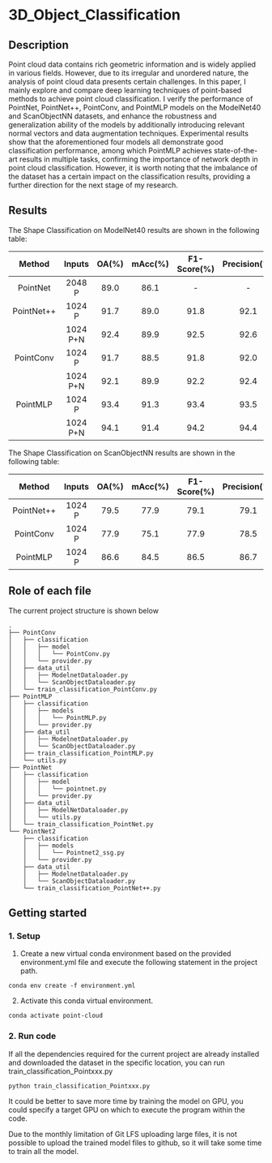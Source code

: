 # 3D_Object_Classification



## Description
Point cloud data contains rich geometric information and is widely applied in various fields. However, due to its irregular and unordered nature, the analysis of point cloud data presents certain challenges. In this paper, I mainly explore and compare deep learning techniques of point-based methods to achieve point cloud classification. I verify the performance of PointNet, PointNet++, PointConv, and PointMLP models on the ModelNet40 and ScanObjectNN datasets, and enhance the robustness and generalization ability of the models by additionally introducing relevant normal vectors and data augmentation techniques. Experimental results show that the aforementioned four models all demonstrate good classification performance, among which PointMLP achieves state-of-the-art results in multiple tasks, confirming the importance of network depth in point cloud classification. However, it is worth noting that the imbalance of the dataset has a certain impact on the classification results, providing a further direction for the next stage of my research.


## Results
The Shape Classification on ModelNet40 results are shown in the following table:

| Method | Inputs | OA(%) | mAcc(%) | F1-Score(%) | Precision(%) | Recall(%) |
| :----:| :----:| :----: |:----: |:----: |:----: |:----: |
| PointNet | 2048 P | 89.0 | 86.1 | - | - | - |
| PointNet++ | 1024 P | 91.7 | 89.0 | 91.8 | 92.1 | 91.7 |
|  | 1024 P+N | 92.4 | 89.9 | 92.5 | 92.6 | 92.4 |
| PointConv | 1024 P | 91.7 | 88.5 | 91.8 | 92.0 | 91.7 |
|  | 1024 P+N | 92.1 | 89.9 | 92.2 | 92.4 | 92.1 |
| PointMLP | 1024 P | 93.4 | 91.3 | 93.4 | 93.5 | 93.4 |
|  | 1024 P+N | 94.1 | 91.4 | 94.2 | 94.4 | 94.1 |

The Shape Classification on ScanObjectNN results are shown in the following table:

| Method | Inputs | OA(%) | mAcc(%) | F1-Score(%) | Precision(%) | Recall(%) |
| :----:| :----:| :----: |:----: |:----: |:----: |:----: |
| PointNet++ | 1024 P | 79.5 | 77.9 | 79.1 | 79.1 | 79.5 |
| PointConv | 1024 P | 77.9 | 75.1 | 77.9 | 78.5 | 77.9 |
| PointMLP | 1024 P | 86.6 | 84.5 | 86.5 | 86.7 | 86.6 |


## Role of each file
The current project structure is shown below
```
.
├── PointConv
│   ├── classification
│   │   ├── model
│   │   │   └── PointConv.py
│   │   └── provider.py
│   ├── data_util
│   │   ├── ModelnetDataloader.py
│   │   └── ScanObjectDataloader.py
│   └── train_classification_PointConv.py
├── PointMLP
│   ├── classification
│   │   ├── models
│   │   │   └── PointMLP.py
│   │   └── provider.py
│   ├── data_util
│   │   ├── ModelnetDataloader.py
│   │   └── ScanObjectDataloader.py
│   ├── train_classification_PointMLP.py
│   └── utils.py
├── PointNet
│   ├── classification
│   │   ├── model
│   │   │   └── pointnet.py
│   │   └── provider.py
│   ├── data_util
│   │   ├── ModelNetDataloader.py
│   │   └── utils.py
│   └── train_classification_PointNet.py
└── PointNet2
    ├── classification
    │   ├── models
    │   │   └── Pointnet2_ssg.py
    │   └── provider.py
    ├── data_util
    │   ├── ModelnetDataloader.py
    │   └── ScanObjectDataloader.py
    └── train_classification_PointNet++.py

```




## Getting started
### 1. Setup
1. Create a new virtual conda environment based on the provided environment.yml file and execute the following statement in the project path. 

```
conda env create -f environment.yml
```
2. Activate this conda virtual environment. 
```
conda activate point-cloud

```


### 2. Run code

If all the dependencies required for the current project are already installed and downloaded the dataset in the specific location, you can run train_classification_Pointxxx.py 
```
python train_classification_Pointxxx.py 
```
It could be better to save more time by training the model on GPU, you could specify a target GPU on which to execute the program within the code.

Due to the monthly limitation of Git LFS uploading large files, it is not possible to upload the trained model files to github, so it will take some time to train all the model. 




